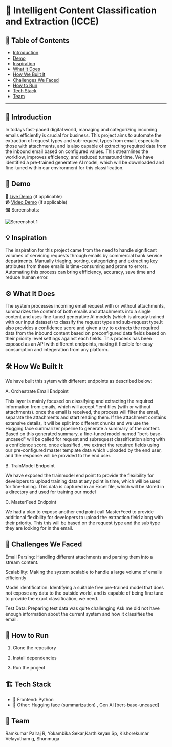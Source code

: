 # 🚀 Intelligent Content Classification and Extraction (ICCE)

## 📌 Table of Contents
- [Introduction](#introduction)
- [Demo](#demo)
- [Inspiration](#inspiration)
- [What It Does](#what-it-does)
- [How We Built It](#how-we-built-it)
- [Challenges We Faced](#challenges-we-faced)
- [How to Run](#how-to-run)
- [Tech Stack](#tech-stack)
- [Team](#team)

---

## 🎯 Introduction
In todays fast-paced digital world, managing and categorizing incoming emails efficiently is crucial for business. This project aims to automate the extraction of request types and sub-request types from email, especially those with attachments, and is also capable of extracting required data from the inbound email based on configured values. This streamlines the workflow, improves efficiency, and reduced turnaround time. We have identified a pre-trained generative AI model, which will be downloaded and fine-tuned within our environment for this classification.

## 🎥 Demo
🔗 [Live Demo](#) (if applicable)  
📹 [Video Demo](#) (if applicable)  
🖼️ Screenshots:

![Screenshot 1](link-to-image)

## 💡 Inspiration
The inspiration for this project came from the need to handle significant volumes of servicing requests through emails by commercial bank service departments. Manually triaging, sorting, categorizing and extracting key attributes from these emails is time-consuming and prone to errors. Automating this process can bring effficiency, accuracy, save time and reduce human error.

## ⚙️ What It Does
The system processes incoming email request with or without attachments, summarizes the content of both emails and attachments into a single content and uses fine-tuned generative AI models (which is already trained with our input dataset) to classify the request type and sub-request type.It also provides a confidence score and given a try to extracts the required data from the inbound content based on preconfigured data fields based on their priority level settings against each fields. This process has been exposed as an API with different endpoints, making it flexible for easy consumption and integeration from any platform.

## 🛠️ How We Built It
We have built this sytem with different endpoints as described below:

A. Orchestrate Email Endpoint

This layer is mainly focused on classifying and extracting the required information from emails, which will accept *.eml files (with or without attachments). once the email is received, the process will filter the email, separate the attachments and start reading them. If the attachment contains extensive details, it will be split into different chunks and we use the Hugging face summarizer pipeline to generate a summary of the content. Based on this generated summary, a fine-tuned model named "bert-base-uncased" will be called for request and subrequest classification along with a confidence score. once classified , we extract the required fields using our pre-configured master template data which uploaded by the end user, and the response will be provided to the end user.

B. TrainModel Endpoint

We have exposed the trainmodel end point to provide the flexibility for developers to upload training data at any point in time, which will be used for fine-tuning. This data is captured in an Excel file, which will be stored in a directory and used for training our model

C. MasterFeed Endpoint

We had a plan to expose another end point call MasterFeed to provide additional flexibility for developers to upload the extraction field along with their priority. This this will be based on the request type and the sub type they are looking for in the email.
## 🚧 Challenges We Faced
Email Parsing: Handling different attachments and parsing them into a stream content.

Scalability: Making the system scalable to handle a large volume of emails efficiently

Model identification: Identifying a suitable free pre-trained model that does not expose any data to the outside world, and is capable of being fine tune to provide the exact classification, we need.

Test Data: Preparing test data was quite challenging Ask me did not have enough information about the current system and how it classifies the email.

## 🏃 How to Run
1. Clone the repository  
   
2. Install dependencies  
   
3. Run the project  
   

## 🏗️ Tech Stack
- 🔹 Frontend: Python
- 🔹 Other:  Hugging face (summarization) , Gen AI [bert-base-uncased]

## 👥 Team

Ramkumar Palraj
R, Yokambika
Sekar,Karthikeyan
Sp, Kishorekumar
Velayutham g, Shunmuga

